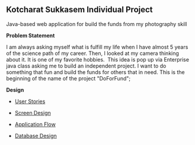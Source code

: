 ## **Kotcharat Sukkasem Individual Project**

Java-based web application for build the funds from my photography skill

**Problem Statement**

 I am always asking myself what is fulfill my life when I have almost 5 years of the science path of my career. Then, I looked at my camera thinking about it. It is one of my favorite hobbies.  This idea is pop up via Enterprise java class asking me to build an independent project. I want to do something that fun and build the funds for others that in need. This is the beginning of the name of the project "DoForFund";

**Design**

* [User Stories](https://github.com/skotcharat/doforfund/blob/master/DesignDocuments/userStories.md)

* [Screen Design](https://github.com/skotcharat/doforfund/blob/master/DesignDocuments/Screens.md)

* [Application Flow](https://github.com/skotcharat/doforfund/blob/master/DesignDocuments/applicationFlow.md)

* [Database Design](https://github.com/skotcharat/doforfund/blob/master/DesignDocuments/databaseDiagram.png)